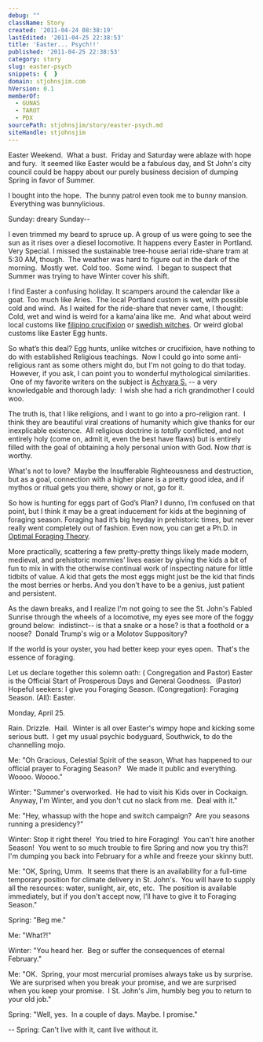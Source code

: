 ```yaml
---
debug: ""
className: Story
created: '2011-04-24 08:38:19'
lastEdited: '2011-04-25 22:38:53'
title: 'Easter... Psych!!'
published: '2011-04-25 22:38:53'
category: story
slug: easter-psych
snippets: {  }
domain: stjohnsjim.com
hVersion: 0.1
memberOf:
  - GUNAS
  - TAROT
  - PDX
sourcePath: stjohnsjim/story/easter-psych.md
siteHandle: stjohnsjim
---
```

Easter Weekend. &nbsp;What a bust. &nbsp;Friday and Saturday were ablaze with hope and fury. &nbsp;It seemed like Easter would be a fabulous day, and St John's city council could be happy about our purely business decision of dumping Spring in favor of Summer.

I bought into the hope. &nbsp;The bunny patrol even took me to bunny mansion. &nbsp;Everything was bunnylicious.

Sunday: dreary Sunday--

I even trimmed my beard to spruce up. A group of us were going to see the sun as it rises over a diesel locomotive. It happens every Easter in Portland. Very Special. I missed the sustainable tree-house aerial ride-share tram at 5:30 AM, though. &nbsp;The weather was hard to figure out in the dark of the morning. &nbsp;Mostly wet. &nbsp;Cold too. &nbsp;Some wind. &nbsp;I began to suspect that Summer was trying to have Winter cover his shift.

I find Easter a confusing holiday. It scampers around the calendar like a goat. Too much like Aries. &nbsp;The local Portland custom is wet, with possible cold and wind. &nbsp;As I waited for the ride-share that never came, I thought: Cold, wet and wind is weird for&nbsp;a kama'aina like me. &nbsp;And what about weird local customs like [filipino crucifixion][0] or [swedish witches][1]. Or weird global customs like Easter Egg hunts.

So what&rsquo;s this deal? Egg hunts, unlike witches or crucifixion, have nothing to do with established Religious teachings. &nbsp;Now I could go into some anti-religious rant as some others might do, but I'm not going to do that today. &nbsp;However, if you ask, I can point you to wonderful mythological similarities. &nbsp;One of my favorite writers on the subject is [Achyara S.][2] -- a very knowledgable and thorough lady: &nbsp;I wish she had a rich grandmother I could woo.

The truth is, that I like religions, and I want to go into a pro-religion rant. &nbsp;I think they are beautiful viral creations of humanity which give thanks for our inexplicable existence. &nbsp;All religious doctrine is _totally_ conflicted, and not entirely holy (come on, admit it, even the best have flaws) but is entirely filled with the goal of obtaining a holy personal union with God. Now _that_ is worthy.

What's not to love? &nbsp;Maybe the Insufferable Righteousness and destruction, but as a goal, connection with a higher plane is a pretty good idea, and if mythos or ritual gets you there, showy or not, go for it.

So how is hunting for eggs part of God&rsquo;s Plan? I dunno, I&rsquo;m confused on that point, but I think it may be a great inducement for kids at the beginning of foraging season. Foraging had it&rsquo;s big heyday in prehistoric times, but never really went completely out of fashion. Even now, you can get a Ph.D. in [Optimal Foraging Theory][3].

More practically, scattering a few pretty-pretty things likely made modern, medieval, and prehistoric mommies&rsquo; lives easier by giving the kids a bit of fun to mix in with the otherwise continual work of inspecting nature for little tidbits of value. A kid that gets the most eggs might just be the kid that finds the most berries or herbs. And you don&rsquo;t have to be a genius, just patient and persistent.

As the dawn breaks, and I realize I'm not going to see the St. John's Fabled Sunrise through the wheels of a locomotive, my eyes see more of the foggy ground below: &nbsp;indistinct-- is that a snake or a hose? is that a foothold or a noose? &nbsp;Donald Trump's wig or a Molotov Suppository?

If the world is your oyster, you had better keep your eyes open. &nbsp;That's the essence of foraging.

Let us declare together this solemn oath: ( Congregation and Pastor) Easter is the Official Start of Prosperous Days and General Goodness. &nbsp;(Pastor) Hopeful seekers: I give you Foraging Season. (Congregation): Foraging Season. (All): Easter.

Monday, April 25.

Rain. Drizzle. &nbsp;Hail. &nbsp;Winter is all over Easter's wimpy hope and kicking some serious butt. &nbsp;I get my usual psychic bodyguard, Southwick, to do the channelling mojo.

Me: &quot;Oh Gracious, Celestial Spirit of the season, What has happened to our official prayer to Foraging Season? &nbsp; We made it public and everything. Woooo. Woooo.&quot;

Winter: &quot;Summer's overworked. &nbsp;He had to visit his Kids over in Cockaign. &nbsp;Anyway, I'm Winter, and you don't cut no slack from me. &nbsp;Deal with it.&quot;

Me: &quot;Hey, whassup with the hope and switch campaign? &nbsp;Are you seasons running a presidency?&quot;&nbsp;

Winter: Stop it right there! &nbsp;You tried to hire Foraging! &nbsp;You can't hire another Season! &nbsp;You went to so much trouble to fire Spring and now you try this?! I'm dumping you back into February for a while and freeze your skinny butt.

Me: &quot;OK, Spring, Umm. &nbsp;It seems that there is an availability for a full-time temporary position for climate delivery in St. John's. &nbsp;You will have to supply all the resources: water, sunlight, air, etc, etc. &nbsp;The position is available immediately, but if you don't accept now, I'll have to give it to Foraging Season.&quot;

Spring: &quot;Beg me.&quot;

Me: &quot;What?!&quot;

Winter: &quot;You heard her. &nbsp;Beg or suffer the consequences of eternal February.&quot;

Me: &quot;OK. &nbsp;Spring, your most mercurial promises always take us by surprise. &nbsp;We are surprised when you break your promise, and we are surprised when you keep your promise. &nbsp;I St. John's Jim, humbly beg you to return to your old job.&quot;

Spring: &quot;Well, yes. &nbsp;In a couple of days. Maybe. I promise.&quot;

-- Spring: Can't live with it, cant live without it.  
&nbsp;

[0]: http://www.dailymail.co.uk/news/worldnews/article-1263100/Filipinos-nailed-crosses-whipped-Good-Friday-ritual.html
[1]: http://www.thelocal.se/article.php?ID=3525&amp;date=20060411
[2]: http://truthbeknown.com/
[3]: http://en.wikipedia.org/wiki/Foraging